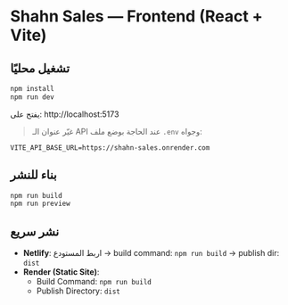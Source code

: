 # Shahn Sales — Frontend (React + Vite)

## تشغيل محليًا
```bash
npm install
npm run dev
```
يفتح على: http://localhost:5173

> غيّر عنوان الـ API عند الحاجة بوضع ملف `.env` وجواه:
```
VITE_API_BASE_URL=https://shahn-sales.onrender.com
```

## بناء للنشر
```bash
npm run build
npm run preview
```

## نشر سريع
- **Netlify**: اربط المستودع → build command: `npm run build` → publish dir: `dist`
- **Render (Static Site)**: 
  - Build Command: `npm run build`
  - Publish Directory: `dist`

